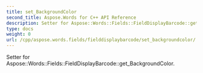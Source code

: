 ```yaml
---
title: set_BackgroundColor
second_title: Aspose.Words for C++ API Reference
description: Setter for Aspose::Words::Fields::FieldDisplayBarcode::get_BackgroundColor. 
type: docs
weight: 0
url: /cpp/aspose.words.fields/fielddisplaybarcode/set_backgroundcolor/
---
```


Setter for Aspose::Words::Fields::FieldDisplayBarcode::get_BackgroundColor. 

